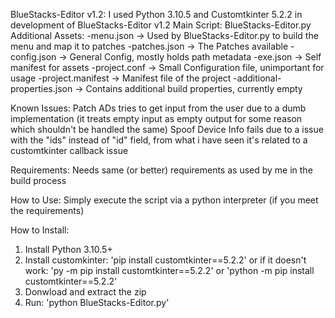 BlueStacks-Editor v1.2:
I used Python 3.10.5 and Customtkinter 5.2.2 in development of BlueStacks-Editor v1.2
Main Script: BlueStacks-Editor.py
Additional Assets:
-menu.json -> Used by BlueStacks-Editor.py to build the menu and map it to patches
-patches.json -> The Patches available
-config.json -> General Config, mostly holds path metadata
-exe.json -> Self manifest for assets
-project.conf -> Small Configuration file, unimportant for usage
-project.manifest -> Manifest file of the project
-additional-properties.json -> Contains additional build properties, currently empty

Known Issues:
Patch ADs tries to get input from the user due to a dumb implementation (it treats empty input as empty output for some reason which shouldn't be handled the same)
Spoof Device Info fails due to a issue with the "ids" instead of "id" field, from what i have seen it's related to a customtkinter callback issue

Requirements:
Needs same (or better) requirements as used by me in the build process

How to Use:
Simply execute the script via a python interpreter (if you meet the requirements)

How to Install:
1. Install Python 3.10.5+
2. Install customkinter: 'pip install customtkinter==5.2.2' or if it doesn't work: 'py -m pip install customtkinter==5.2.2' or 'python -m pip install customtkinter==5.2.2'
3. Donwload and extract the zip
4. Run: 'python BlueStacks-Editor.py'
